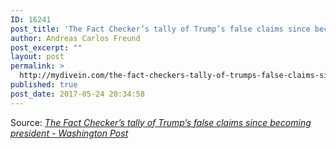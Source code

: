 ```yaml
---
ID: 16241
post_title: 'The Fact Checker’s tally of Trump’s false claims since becoming president &#8211; Washington Post'
author: Andreas Carlos Freund
post_excerpt: ""
layout: post
permalink: >
  http://mydivein.com/the-fact-checkers-tally-of-trumps-false-claims-since-becoming-president-washington-post/
published: true
post_date: 2017-05-24 20:34:58
---
```

Source: <em><a href="https://www.washingtonpost.com/graphics/politics/trump-claims-database/?hpid=hp_no-name_graphic-story-a%3Ahomepage%2Fstory&amp;utm_term=.c8e3209b6dc8">The Fact Checker’s tally of Trump’s false claims since becoming president - Washington Post</a></em>